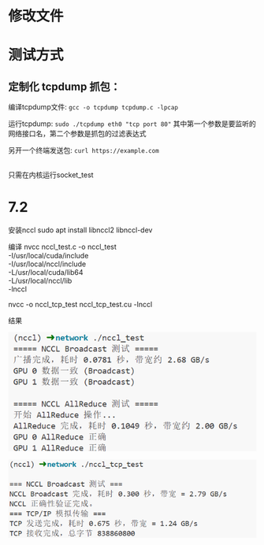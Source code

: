 # 修改文件

# 测试方式
## 定制化 tcpdump 抓包：
编译tcpdump文件: `gcc -o tcpdump tcpdump.c -lpcap`

运行tcpdump: `sudo ./tcpdump eth0 "tcp port 80"`
其中第一个参数是要监听的网络接口名，第二个参数是抓包的过滤表达式

另开一个终端发送包: `curl https://example.com`

## 
只需在内核运行socket_test

# 7.2
安装nccl 
sudo apt install libnccl2 libnccl-dev

编译
nvcc nccl_test.c -o nccl_test \
  -I/usr/local/cuda/include \
  -I/usr/local/nccl/include \
  -L/usr/local/cuda/lib64 \
  -L/usr/local/nccl/lib \
  -lnccl


nvcc -o nccl_tcp_test nccl_tcp_test.cu -lnccl

结果

![正确性测试](1.png)

![对比测试](2.png)


